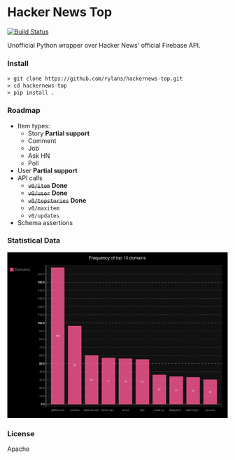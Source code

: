 Hacker News Top
==============

[![Build Status](https://travis-ci.org/rylans/hackernews-top.svg?branch=master)](https://travis-ci.org/rylans/hackernews-top)

Unofficial Python wrapper over Hacker News' official Firebase API.

### Install

```
> git clone https://github.com/rylans/hackernews-top.git
> cd hackernews-top
> pip install .
```

### Roadmap

* Item types:
  * Story **Partial support**
  * Comment
  * Job
  * Ask HN
  * Poll
* User **Partial support**
* API calls
  * ~~`v0/item`~~ **Done**
  * ~~`v0/user`~~ **Done**
  * ~~`v0/topstories`~~ **Done**
  * `v0/maxitem`
  * `v0/updates`
* Schema assertions

### Statistical Data

![Domain Frequency](diagrams/frequency_bar.png)

### License

Apache
